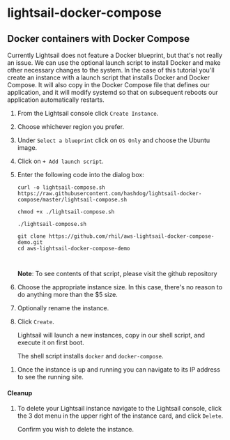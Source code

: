 # lightsail-docker-compose

## Docker containers with Docker Compose
Currently Lightsail does not feature a Docker blueprint, but that's not really an issue. We can use the optional launch script to install Docker and make other necessary changes to the system. In the case of this tutorial you'll create an instance with a launch script that installs Docker and Docker Compose. It will also copy in the Docker Compose file that defines our application, and it will modify systemd so that on subsequent reboots our application automatically restarts.

1. From the Lightsail console click `Create Instance`.

1. Choose whichever region you prefer.

1. Under `Select a blueprint` click on `OS Only` and choose the Ubuntu image.

1. Click on `+ Add launch script`.

1. Enter the following code into the dialog box:

   ```
   curl -o lightsail-compose.sh https://raw.githubusercontent.com/hashdog/lightsail-docker-compose/master/lightsail-compose.sh

   chmod +x ./lightsail-compose.sh

   ./lightsail-compose.sh

   git clone https://github.com/rhil/aws-lightsail-docker-compose-demo.git
   cd aws-lightsail-docker-compose-demo
   

   
   ```

   **Note**: To see contents of that script, please visit the github repository

1. Choose the appropriate instance size. In this case, there's no reason to do anything more than the $5 size.

1. Optionally rename the instance.

1. Click `Create`.

   Lightsail will launch a new instances, copy in our shell script, and execute it on first boot.

   The shell script installs `docker` and `docker-compose`.
<!-- It then copies over the Docker compose file. Next it copies in the systemd unit file, and registers it. This is the most reliable way to ensure the application runs automatically after a system restart. Finally, it starts the application via Docker Compose. -->

1. Once the instance is up and running you can navigate to its IP address to see the running site.

<!-- 1. To ensure everything is working as expected click `Add task` in the top menu. Fill in the details and click `Add Task`.

   You should now have that task listed.

1. Docker containers are ephemeral by default (meaning when a container reboots any changes made to the container are removed), but the Docker Compose file specified a persistent volume to use for the database data.

   To make sure this is working, restart your Lightsail instance by navigatimg to the Lightsail console, clicking the 3 dot menu in the upper right of the instance card, and selecting `Restart`.

   **Note**: The instance will say it's running very quickly, however it will takea  minute or two before everything is booted up and running.

1. Reload the application website in your browser and ensure your task is still listed to verify that the Docker volumes are persisting your data. -->

#### Cleanup
1. To delete your Lightsail instance navigate to the Lightsail console, click the 3 dot menu in the upper right of the instance card, and click `Delete`.

   Confirm you wish to delete the instance.
